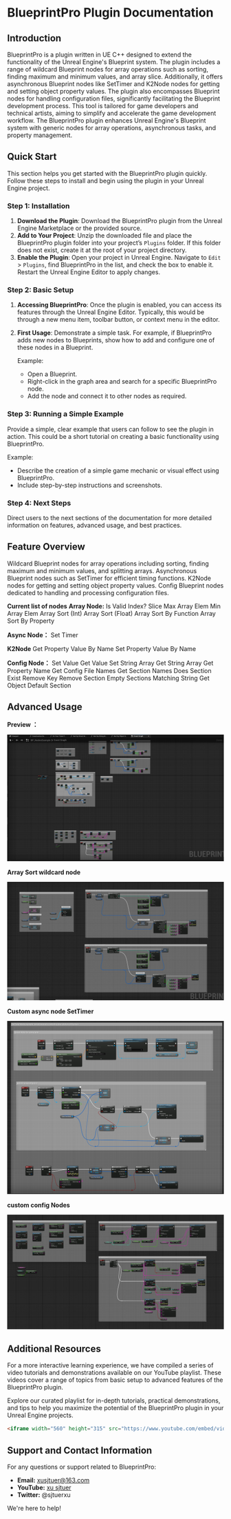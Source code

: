 # BlueprintPro Plugin Documentation

## Introduction

BlueprintPro is a plugin written in UE C++ designed to extend the functionality of the Unreal Engine's Blueprint system. The plugin includes a range of wildcard Blueprint nodes for array operations such as sorting, finding maximum and minimum values, and array slice. Additionally, it offers asynchronous Blueprint nodes like SetTimer and  K2Node nodes for getting and setting object property values. The plugin also encompasses Blueprint nodes for handling configuration files, significantly facilitating the Blueprint development process. This tool is tailored for game developers and technical artists, aiming to simplify and accelerate the game development workflow.  The BlueprintPro plugin enhances Unreal Engine's Blueprint system with generic nodes for array operations, asynchronous tasks, and property management.

## Quick Start

This section helps you get started with the BlueprintPro plugin quickly. Follow these steps to install and begin using the plugin in your Unreal Engine project.

### Step 1: Installation

1. **Download the Plugin**: Download the BlueprintPro plugin from the Unreal Engine Marketplace or the provided source.
2. **Add to Your Project**: Unzip the downloaded file and place the BlueprintPro plugin folder into your project’s `Plugins` folder. If this folder does not exist, create it at the root of your project directory.
3. **Enable the Plugin**: Open your project in Unreal Engine. Navigate to `Edit` > `Plugins`, find BlueprintPro in the list, and check the box to enable it. Restart the Unreal Engine Editor to apply changes.

### Step 2: Basic Setup

1. **Accessing BlueprintPro**: Once the plugin is enabled, you can access its features through the Unreal Engine Editor. Typically, this would be through a new menu item, toolbar button, or context menu in the editor.

2. **First Usage**: Demonstrate a simple task. For example, if BlueprintPro adds new nodes to Blueprints, show how to add and configure one of these nodes in a Blueprint.

   Example:

   - Open a Blueprint.
   - Right-click in the graph area and search for a specific BlueprintPro node.
   - Add the node and connect it to other nodes as required.

### Step 3: Running a Simple Example

Provide a simple, clear example that users can follow to see the plugin in action. This could be a short tutorial on creating a basic functionality using BlueprintPro.

Example:

- Describe the creation of a simple game mechanic or visual effect using BlueprintPro.
- Include step-by-step instructions and screenshots.

### Step 4: Next Steps

Direct users to the next sections of the documentation for more detailed information on features, advanced usage, and best practices.



## Feature Overview

 Wildcard Blueprint nodes for array operations including sorting, finding maximum and minimum values, and splitting arrays.
 Asynchronous Blueprint nodes such as SetTimer for efficient timing functions.
 K2Node nodes for getting and setting object property values.
Config Blueprint nodes dedicated to handling and processing configuration files.

**Current list of nodes**
**Array Node:** 
Is Valid Index? 
Slice
Max Array Elem
Min Array Elem
Array Sort (Int)
Array Sort (Float)
Array Sort By Function
Array Sort By Property

**Async Node：**
Set Timer

**K2Node**
Get Property Value By Name
Set Property Value By Name

**Config Node：**
Set Value
Get Value
Set String Array
Get String Array
Get Property Name
Get Config File Names
Get Section Names
Does Section Exist
Remove Key
Remove Section
Empty Sections Matching String
Get Object Default Section

## Advanced Usage

**Preview ：**

![image-20231224195238560](${images}/image-20231224195238560.png)

**Array Sort wildcard node**

![image-20231224195400715](${images}/image-20231224195400715.png)



**Custom async node SetTimer**

![image-20231224195451653](${images}/image-20231224195451653.png)

**custom config Nodes**

![image-20231224195536232](${images}/image-20231224195536232.png)



## Additional Resources

For a more interactive learning experience, we have compiled a series of video tutorials and demonstrations available on our YouTube playlist. These videos cover a range of topics from basic setup to advanced features of the BlueprintPro plugin.

Explore our curated playlist for in-depth tutorials, practical demonstrations, and tips to help you maximize the potential of the BlueprintPro plugin in your Unreal Engine projects.

```html
<iframe width="560" height="315" src="https://www.youtube.com/embed/videoseries?si=U1L8hoPSzjX2Y-je&amp;list=PLAobe55AteJb_JQvq6r06VIloSUnDX_cS" title="YouTube video player" frameborder="0" allow="accelerometer; autoplay; clipboard-write; encrypted-media; gyroscope; picture-in-picture; web-share" allowfullscreen></iframe>
```



## Support and Contact Information

For any questions or support related to BlueprintPro:

- **Email:** xusjtuer@163.com
- **YouTube:** [xu sjtuer](https://www.youtube.com/channel/UCGLRtSr5FnwZEiekGL_5oEw)
- **Twitter:** @sjtuerxu

We're here to help!





